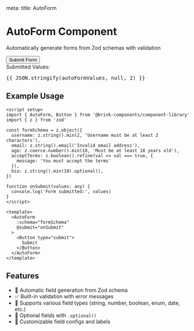 <route lang="yaml">
meta:
  title: AutoForm
</route>

<script setup lang="ts">
import { ref } from 'vue'
import { z } from 'zod'
import AutoForm from '../src/components/ui/auto-form/AutoForm.vue'
import { Button } from '../src/components/ui/button'

// AutoForm example
const autoFormSchema = z.object({
  username: z
    .string({
      required_error: 'Username is required.',
    })
    .min(2, {
      message: 'Username must be at least 2 characters.',
    }),
  email: z
    .string({
      required_error: 'Email is required.',
    })
    .email({
      message: 'Please enter a valid email address.',
    }),
  age: z.coerce
    .number({
      required_error: 'Age is required.',
    })
    .min(18, {
      message: 'You must be at least 18 years old.',
    })
    .max(120, {
      message: 'Please enter a valid age.',
    }),
  acceptTerms: z.boolean().refine((val) => val === true, {
    message: 'You must accept the terms and conditions.',
  }),
  bio: z.string().min(10, {
    message: 'Bio must be at least 10 characters.',
  }).optional(),
})

const autoFormValues = ref<any>(null)

function handleAutoFormSubmit(values: any) {
  autoFormValues.value = values
  console.log('Form submitted:', values)
}
</script>

# AutoForm Component

Automatically generate forms from Zod schemas with validation

<div class="not-prose">
<AutoForm
  :schema="autoFormSchema"
  @submit="handleAutoFormSubmit"
  class="space-y-4 max-w-md"
>
  <Button type="submit" class="w-full mt-4">Submit Form</Button>
</AutoForm>

<div v-if="autoFormValues" class="mt-4 space-y-2">
  <div class="text-sm font-medium">Submitted Values:</div>
  <div class="text-sm text-muted-foreground bg-muted p-3 rounded">
    <pre>{{ JSON.stringify(autoFormValues, null, 2) }}</pre>
  </div>
</div>
</div>

## Example Usage

```vue
<script setup>
import { AutoForm, Button } from '@brink-components/component-library'
import { z } from 'zod'

const formSchema = z.object({
  username: z.string().min(2, 'Username must be at least 2 characters'),
  email: z.string().email('Invalid email address'),
  age: z.coerce.number().min(18, 'Must be at least 18 years old'),
  acceptTerms: z.boolean().refine(val => val === true, {
    message: 'You must accept the terms'
  }),
  bio: z.string().min(10).optional(),
})

function onSubmit(values: any) {
  console.log('Form submitted:', values)
}
</script>

<template>
  <AutoForm
    :schema="formSchema"
    @submit="onSubmit"
  >
    <Button type="submit">
      Submit
    </Button>
  </AutoForm>
</template>
```

## Features

- 🎯 Automatic field generation from Zod schema
- ✅ Built-in validation with error messages
- 🎨 Supports various field types (string, number, boolean, enum, date, etc.)
- 📝 Optional fields with `.optional()`
- 🔧 Customizable field configs and labels
